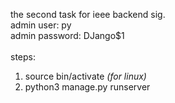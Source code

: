 the second task for ieee backend sig.<br/>
admin user: py<br/>
admin password: DJango$1<br/>
<br/>
steps:<br/>
1. source bin/activate   <i>(for linux)</i><br/>
2. python3 manage.py runserver
